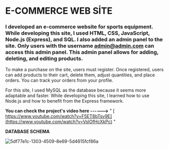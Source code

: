 # E-COMMERCE WEB SİTE 
   
   
 ### I developed an e-commerce website for sports equipment. While developing this site, I used HTML, CSS, JavaScript, Node.js (Express), and SQL. I also added an admin panel to the site. Only users with the username admin@admin.com can access this admin panel. This admin panel allows for adding, deleting, and editing products.

To make a purchase on the site, users must register. Once registered, users can add products to their cart, delete them, adjust quantities, and place orders. You can track your orders from your profile.

For this site, I used MySQL as the database because it seems more adaptable and faster. While developing this site, I learned how to use Node.js and how to benefit from the Express framework.

  


**You can check the project's video here ------>**   " [ https://www.youtube.com/watch?v=F5ET8bTsv9E](https://www.youtube.com/watch?v=VslOfHcXkPc)  "


**DATABASE SCHEMA**

![5df77e1c-1303-4509-8e69-5d4615fcf86a](https://github.com/user-attachments/assets/6b5c35fe-d69e-489e-82be-0586499a9c60)
